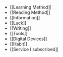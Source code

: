 - [[Learning Method]]
- [[Reading Method]]
- [[Information]]
- [[Luck]]
- [[Writing]]
- [[Tools]]
- [[Digital Devices]]
- [[Habit]]
- [[Service I subscribed]]